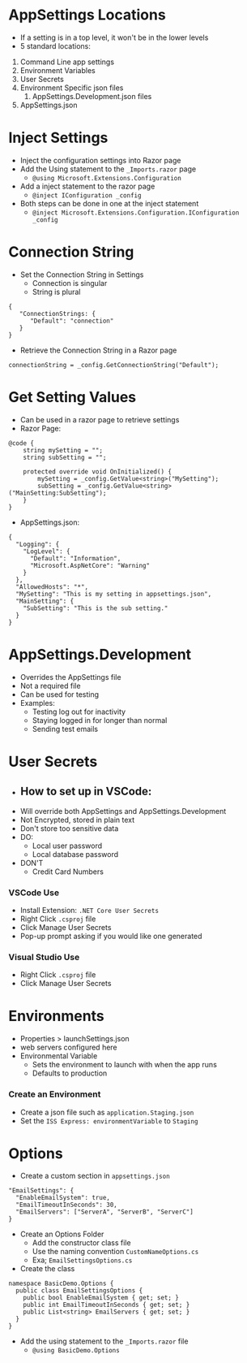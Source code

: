 
# AppSettings Locations

- If a setting is in a top level, it won't be in the lower levels
- 5 standard locations:
1. Command Line app settings
2. Environment Variables
3. User Secrets 
4. Environment Specific json files
   1. AppSettings.Development.json files
5. AppSettings.json

# Inject Settings

- Inject the configuration settings into Razor page
- Add the Using statement to the `_Imports.razor` page
  - `@using Microsoft.Extensions.Configuration`
- Add a inject statement to the razor page
  - `@inject IConfiguration _config`
- Both steps can be done in one at the inject statement
  - `@inject Microsoft.Extensions.Configuration.IConfiguration _config`

# Connection String

- Set the Connection String in Settings
  - Connection is singular
  - String is plural
```
{
   "ConnectionStrings: {
      "Default": "connection"
   }
}
```
- Retrieve the Connection String in a Razor page
```
connectionString = _config.GetConnectionString("Default");
```

# Get Setting Values

- Can be used in a razor page to retrieve settings
- Razor Page:
```
@code {
    string mySetting = "";
    string subSetting = "";

    protected override void OnInitialized() {
        mySetting = _config.GetValue<string>("MySetting");
        subSetting = _config.GetValue<string>("MainSetting:SubSetting");
    }
}
```
- AppSettings.json:
```
{
  "Logging": {
    "LogLevel": {
      "Default": "Information",
      "Microsoft.AspNetCore": "Warning"
    }
  },
  "AllowedHosts": "*",
  "MySetting": "This is my setting in appsettings.json",
  "MainSetting": {
    "SubSetting": "This is the sub setting."
  }
}
```

# AppSettings.Development

- Overrides the AppSettings file
- Not a required file
- Can be used for testing
- Examples:
  - Testing log out for inactivity
  - Staying logged in for longer than normal
  - Sending test emails

# User Secrets 

- How to set up in VSCode:
  - 
- Will override both AppSettings and AppSettings.Development
- Not Encrypted, stored in plain text 
- Don't store too sensitive data
- DO:
  - Local user password
  - Local database password
- DON'T
  - Credit Card Numbers

### VSCode Use

- Install Extension: `.NET Core User Secrets`
- Right Click `.csproj` file
- Click Manage User Secrets
- Pop-up prompt asking if you would like one generated 

### Visual Studio Use

- Right Click `.csproj` file
- Click Manage User Secrets

# Environments

- Properties > launchSettings.json
- web servers configured here
- Environmental Variable
  - Sets the environment to launch with when the app runs
  - Defaults to production


### Create an Environment

- Create a json file such as `application.Staging.json`
- Set the `ISS Express: environmentVariable` to `Staging`

# Options

- Create a custom section in `appsettings.json`
```
"EmailSettings": {
  "EnableEmailSystem": true,
  "EmailTimeoutInSeconds": 30,
  "EmailServers": ["ServerA", "ServerB", "ServerC"]
}
```
- Create an Options Folder
  - Add the constructor class file
  - Use the naming convention `CustomNameOptions.cs`
  - Exa; `EmailSettingsOptions.cs`
- Create the class
```
namespace BasicDemo.Options {
  public class EmailSettingsOptions {
    public bool EnableEmailSystem { get; set; }
    public int EmailTimeoutInSeconds { get; set; }
    public List<string> EmailServers { get; set; }
  }
}
```
- Add the using statement to the `_Imports.razor` file
  - `@using BasicDemo.Options`

